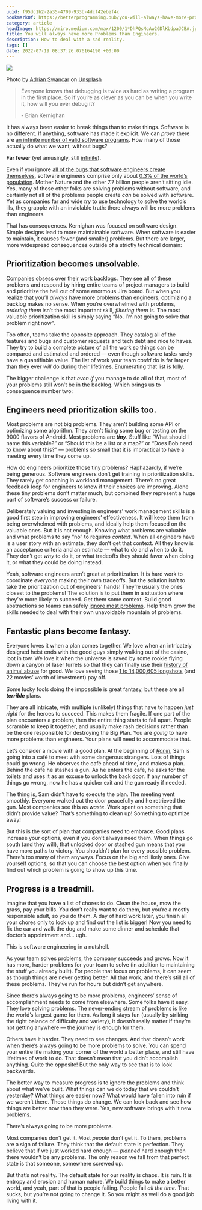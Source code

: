 ```yaml
---
uuid: f95dc1b2-2a35-4709-933b-4dcf42ebef4c
bookmarkOf: https://betterprogramming.pub/you-will-always-have-more-problems-than-engineers-aafff94a4623
category: article
headImage: https://miro.medium.com/max/1200/1*DhPQsNoAw2GDlKbdpaJCBA.jpeg
title: You will always have more Problems than Engineers.
description: How to deal with a sad reality.
tags: []
date: 2022-07-19 08:37:26.076164190 +00:00
---
```


![](https://miro.medium.com/max/1400/1*DhPQsNoAw2GDlKbdpaJCBA.jpeg)

Photo by [Adrian Swancar](https://unsplash.com/@a_d_s_w?utm_source=unsplash&utm_medium=referral&utm_content=creditCopyText) on [Unsplash](https://unsplash.com/s/photos/broken?utm_source=unsplash&utm_medium=referral&utm_content=creditCopyText)

> Everyone knows that debugging is twice as hard as writing a program in the first place. So if you’re as clever as you can be when you write it, how will you ever debug it?
> 
> \- Brian Kernighan

It has always been easier to break things than to make things. Software is no different. If anything, software has made it explicit. We can _prove_ there are [an infinite number of valid software programs](https://math.stackexchange.com/questions/204519/is-the-set-of-all-valid-c-programs-countably-infinite). How many of those actually do what we want, without bugs?

**Far fewer** (yet amusingly, still [infinite](https://en.wikipedia.org/wiki/Minification_(programming))).

Even if you ignore [all of the bugs that software engineers create themselves](https://www.mayerdan.com/ruby/2012/11/11/bugs-per-line-of-code-ratio), software engineers comprise only about [0.3% of the world’s population](https://www.future-processing.com/blog/how-many-developers-are-there-in-the-world-in-2019/). Mother Nature and the other 7.7 billion people aren’t sitting idle. Yes, many of those other folks are solving problems without software, and certainly not all of the problems people create _can_ be solved with software. Yet as companies far and wide _try_ to use technology to solve the world’s ills, they grapple with an inviolable truth: there always will be more problems than engineers.

That has consequences. Kernighan was focused on software design. Simple designs lead to more maintainable software. When software is easier to maintain, it causes fewer (and smaller) problems. But there are larger, more widespread consequences outside of a strictly technical domain:

Prioritization becomes unsolvable.
----------------------------------

Companies obsess over their work backlogs. They see all of these problems and respond by hiring entire teams of project managers to build and prioritize the hell out of some enormous Jira board. But when you realize that you’ll _always_ have more problems than engineers, optimizing a backlog makes no sense. When you’re overwhelmed with problems, _ordering them_ isn’t the most important skill, _filtering them_ is. The most valuable prioritization skill is simply saying “No. I’m not going to solve that problem right now”.

Too often, teams take the opposite approach. They catalog all of the features and bugs and customer requests and tech debt and nice to haves. They try to build a complete picture of all the work so things can be compared and estimated and ordered — even though software tasks rarely have a quantifiable value. The list of work your team _could_ do is far larger than they ever _will_ do during their lifetimes. Enumerating that list is folly.

The bigger challenge is that _even if_ you manage to do all of that, most of your problems still won’t be in the backlog. Which brings us to consequence number two:

Engineers need prioritization skills too.
-----------------------------------------

Most problems are not big problems. They aren’t building some API or optimizing some algorithm. They aren’t fixing some bug or testing on the 9000 flavors of Android. Most problems are **_tiny_**. Stuff like “What should I name this variable?” or “Should this be a list or a map?” or “Does Bob need to know about this?” — problems so small that it is impractical to have a meeting every time they come up.

How do engineers prioritize those tiny problems? Haphazardly, if we’re being generous. Software engineers don’t get training in prioritization skills. They rarely get coaching in workload management. There’s no great feedback loop for engineers to know if their choices are improving. Alone these tiny problems don’t matter much, but combined they represent a huge part of software’s success or failure.

Deliberately valuing and investing in engineers’ work management skills is a good first step in improving engineers’ effectiveness. It will keep them from being overwhelmed with problems, and ideally help them focused on the valuable ones. But it is not enough. Knowing what problems are valuable and what problems to say “no” to requires _context_. When all engineers have is a user story with an estimate, they don’t get that context. All they know is an acceptance criteria and an estimate — what to do and when to do it. They don’t get _why_ to do it, or what tradeoffs they should favor when doing it, or what they could be doing instead.

Yeah, software engineers aren’t great at prioritization. It is hard work to coordinate _everyone_ making their own tradeoffs. But the solution isn’t to take the prioritization out of engineers’ hands! They’re usually the ones closest to the problems! The solution is to put them in a situation where they’re more likely to succeed. Get them some context. Build good abstractions so teams can safely [ignore most problems](https://matt-schellhas.medium.com/zooming-out-the-first-challenge-of-a-growing-team-8109a329f5be). Help them grow the skills needed to deal with their own unavoidable mountain of problems.

Fantastic plans become fantasy.
-------------------------------

Everyone loves it when a plan comes together. We love when an intricately designed heist ends with the good guys simply walking out of the casino, loot in tow. We love it when the universe is saved by some rookie flying down a canyon of laser turrets so that they can finally use their [history of animal abuse](https://getyarn.io/yarn-clip/b0c74d07-c55c-4c39-8686-7a229e26d47d) for good. We love seeing those [1 to 14,000,605 longshots](https://www.youtube.com/watch?v=ZCPN9SfdH7c) (and 22 movies’ worth of investment) pay off.

Some lucky fools doing the impossible is great fantasy, but these are all **_terrible_** plans.

They are all intricate, with multiple (unlikely) things that have to happen _just right_ for the heroes to succeed. This makes them fragile. If one part of the plan encounters a problem, then the entire thing starts to fall apart. People scramble to keep it together, and usually make rash decisions rather than be the one responsible for destroying the Big Plan. You are _going_ to have more problems than engineers. Your plans will need to accommodate that.

Let’s consider a movie with a good plan. At the beginning of [_Ronin_](https://en.wikipedia.org/wiki/Ronin_(film)), Sam is going into a café to meet with some dangerous strangers. Lots of things could go wrong. He observes the café ahead of time, and makes a plan. Behind the café he stashes a gun. As he enters the café, he asks for the toilets and uses it as an excuse to unlock the back door. If any number of things go wrong, now he has a quicker exit and the gun ready if needed.

The thing is, Sam didn’t have to execute the plan. The meeting went smoothly. Everyone walked out the door peacefully and he retrieved the gun. Most companies see this as _waste_. Work spent on something that didn’t provide value? That’s something to clean up! Something to optimize away!

But this is the sort of plan that companies need to embrace. Good plans increase your options, even if you don’t always need them. When things go south (and they will), that unlocked door or stashed gun means that you have more paths to victory. You shouldn’t plan for every possible problem. There’s too many of them anyways. Focus on the big and likely ones. Give yourself options, so that you can choose the best option when you finally find out which problem is going to show up this time.

Progress is a treadmill.
------------------------

Imagine that you have a list of chores to do. Clean the house, mow the grass, pay your bills. You don’t really want to do them, but you’re a mostly responsible adult, so you do them. A day of hard work later, you finish all your chores only to look up and find out the list is bigger! Now you need to fix the car and walk the dog and make some dinner and schedule that doctor’s appointment and… ugh.

This is software engineering in a nutshell.

As your team solves problems, the company succeeds and grows. Now it has more, harder problems for your team to solve (in addition to maintaining the stuff you already built). For people that focus on problems, it can seem as though things are never getting better. All that work, and there’s still all of these problems. They’ve run for hours but didn’t get anywhere.

Since there’s always going to be more problems, engineers’ sense of accomplishment needs to come from elsewhere. Some folks have it easy. They love solving problems. The never-ending stream of problems is like the world’s largest game for them. As long it stays fun (usually by striking the right balance of difficulty and variety), it doesn’t really matter if they’re not getting anywhere — the journey is enough for them.

Others have it harder. They need to see changes. And that doesn’t work when there’s always going to be more problems to solve. You can spend your entire life making your corner of the world a better place, and still have lifetimes of work to do. That doesn’t mean that you didn’t accomplish anything. Quite the opposite! But the only way to see that is to look backwards.

The better way to measure progress is to ignore the problems and think about what we’ve built. What things can we do today that we couldn’t yesterday? What things are easier now? What would have fallen into ruin if we weren’t there. Those things do change. We can look back and see how things are better now than they were. Yes, new software brings with it new problems.

There’s always going to be more problems.

Most companies don’t get it. Most _people_ don’t get it. To them, problems are a sign of failure. They think that the default state is perfection. They believe that if we just worked hard enough — _planned_ hard enough then there wouldn’t be any problems. The only reason we fall from that perfect state is that someone, somewhere screwed up.

But that’s not reality. The default state for our reality is chaos. It is ruin. It is entropy and erosion and human nature. We build things to make a better world, and yeah, part of that is people failing. People fail _all the time_. That sucks, but you’re not going to change it. So you might as well do a good job living with it.